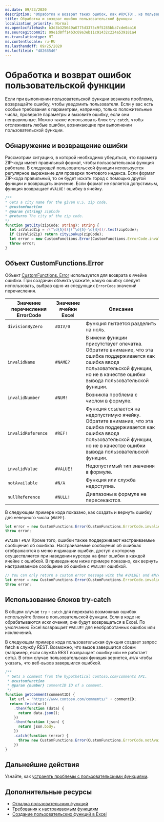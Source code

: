 ```yaml
---
ms.date: 09/23/2020
description: 'Обработка и возврат таких ошибок, как #ПУСТО!, из пользовательской функции.'
title: Обработка и возврат ошибок пользовательской функции
localization_priority: Normal
ms.openlocfilehash: b3d3b325649a0775d3375c9f5285bba7cde0aa16
ms.sourcegitcommit: 09e1d8ff14b3c09a3eb11c91432c224a539181a4
ms.translationtype: MT
ms.contentlocale: ru-RU
ms.lasthandoff: 09/25/2020
ms.locfileid: "48268546"
---
```

# <a name="handle-and-return-errors-from-your-custom-function"></a>Обработка и возврат ошибок пользовательской функции

Если при выполнении пользовательской функции возникла проблема, возвращайте ошибку, чтобы уведомить пользователя. Если у вас есть особые требования к параметрам, например, только положительные числа, проверьте параметры и вызовите ошибку, если они неправильные. Можно также использовать блок `try`-`catch`, чтобы отслеживать любые ошибки, возникающие при выполнении пользовательской функции.

## <a name="detect-and-throw-an-error"></a>Обнаружение и возвращение ошибки

Рассмотрим ситуацию, в которой необходимо убедиться, что параметр ZIP-кода имеет правильный формат, чтобы пользовательская функция работала. В следующей пользовательской функции используется регулярное выражение для проверки почтового индекса. Если формат ZIP-кода правильный, то он будет искать город с помощью другой функции и возвращать значение. Если формат не является допустимым, функция возвращает `#VALUE!` ошибку в ячейку.

```typescript
/**
* Gets a city name for the given U.S. zip code.
* @customfunction
* @param {string} zipCode
* @returns The city of the zip code.
*/
function getCity(zipCode: string): string {
  let isValidZip = /(^\d{5}$)|(^\d{5}-\d{4}$)/.test(zipCode);
  if (isValidZip) return cityLookup(zipCode);
  let error = new CustomFunctions.Error(CustomFunctions.ErrorCode.invalidValue, "Please provide a valid U.S. zip code.");
  throw error;
}
```

## <a name="the-customfunctionserror-object"></a>Объект CustomFunctions.Error

Объект [CustomFunctions. Error](/javascript/api/custom-functions-runtime/customfunctions.error) используется для возврата к ячейке ошибки. При создании объекта укажите, какую ошибку следует использовать, выбрав одно из следующих `ErrorCode` значений перечисления.


|Значение перечисления ErrorCode  |Значение ячейки Excel  |Описание  |
|---------------|---------|---------|
|`divisionByZero` | `#DIV/0`  | Функция пытается разделить на ноль. |
|`invalidName`    | `#NAME?`  | В имени функции присутствует опечатка. Обратите внимание, что эта ошибка поддерживается как ошибка ввода пользовательской функции, но не в качестве ошибки вывода пользовательской функции. | 
|`invalidNumber`  | `#NUM!`   | Возникла проблема с числом в формуле. |
|`invalidReference` | `#REF!` | Функция ссылается на недопустимую ячейку. Обратите внимание, что эта ошибка поддерживается как ошибка ввода пользовательской функции, но не в качестве ошибки вывода пользовательской функции.|
|`invalidValue`   | `#VALUE!` | Недопустимый тип значения в формуле. |
|`notAvailable`   | `#N/A`    | Функция или служба недоступна. |
|`nullReference`  | `#NULL!`  | Диапазоны в формуле не пересекаются. |

В следующем примере кода показано, как создать и вернуть ошибку для неверного числа (`#NUM!`).

```typescript
let error = new CustomFunctions.Error(CustomFunctions.ErrorCode.invalidNumber);
throw error;
```

`#VALUE!` `#N/A` Кроме того, ошибки также поддерживают настраиваемые сообщения об ошибках. Настраиваемые сообщения об ошибках отображаются в меню индикации ошибки, доступ к которому осуществляется при наведении курсора на флаг ошибки в каждой ячейке с ошибкой. В приведенном ниже примере показано, как вернуть настраиваемое сообщение об ошибке с `#VALUE!` ошибкой.

```typescript
// You can only return a custom error message with the #VALUE! and #N/A errors.
let error = new CustomFunctions.Error(CustomFunctions.ErrorCode.invalidValue, "The parameter can only contain lowercase characters.");
throw error;
```

## <a name="use-try-catch-blocks"></a>Использование блоков try-catch

В общем случае `try` - `catch` для перехвата возможных ошибок используйте блоки в пользовательской функции. Если в коде не обрабатываются исключения, они будут возвращаться в Excel. По умолчанию Excel возвращает `#VALUE!` для необработанных ошибок или исключений.

В следующем примере кода пользовательская функция создает запрос fetch в службу REST. Возможно, что вызов завершится сбоем (например, если служба REST возвращает ошибку или не работает сеть). В этом случае пользовательская функция вернется, `#N/A` чтобы указать, что веб-вызов завершился ошибкой.


```typescript
/**
 * Gets a comment from the hypothetical contoso.com/comments API.
 * @customfunction
 * @param {number} commentID ID of a comment.
 */
function getComment(commentID) {
  let url = "https://www.contoso.com/comments/" + commentID;
  return fetch(url)
    .then(function (data) {
      return data.json();
    })
    .then(function (json) {
      return json.body;
    })
    .catch(function (error) {
      throw new CustomFunctions.Error(CustomFunctions.ErrorCode.notAvailable);
    })
}
```

## <a name="next-steps"></a>Дальнейшие действия

Узнайте, как [устранять проблемы с пользовательскими функциями](custom-functions-troubleshooting.md).

## <a name="see-also"></a>Дополнительные ресурсы

* [Отладка пользовательских функций](custom-functions-debugging.md)
* [Требования к настраиваемым функциям](custom-functions-requirement-sets.md)
* [Создание пользовательских функций в Excel](custom-functions-overview.md)
